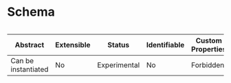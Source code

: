 
#  Schema

```
```


| Abstract | Extensible | Status | Identifiable | Custom Properties | Additional Properties | Defined In |
|----------|------------|--------|--------------|-------------------|-----------------------|------------|
| Can be instantiated | No | Experimental | No | Forbidden | Permitted | [schema/response.json](schema/response.json) |
